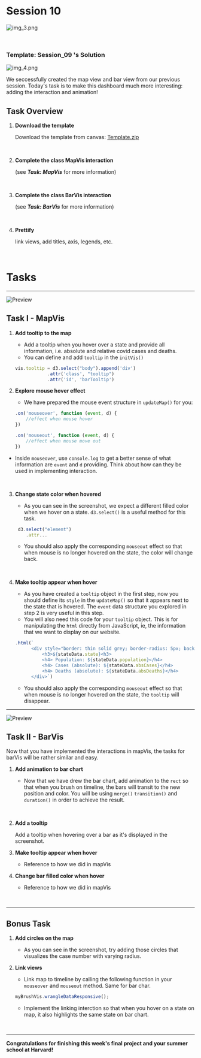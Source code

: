 
# Session 10

![img_3.png](img/img_3.png)

&nbsp;
### Template: Session_09 's Solution

![img_4.png](img/img_4.png)

We seccessfully created the map view and bar view from our previous session. Today's task is to make this dashboard much more interesting: adding the interaction and animation! 


## Task Overview

1. **Download the template**

	Download the template from canvas: [Template.zip](https://canvas.harvard.edu/courses/119923/files/17738087/download?download_frd=1)
	
	&nbsp;


2. **Complete the class MapVis interaction**

    (see ***Task: MapVis*** for more information)
    
    &nbsp;

3. **Complete the class BarVis interaction**

    (see ***Task: BarVis*** for more information)
    
    &nbsp;

5. **Prettify**

    link views, add titles, axis, legends, etc.
    
    &nbsp; 

# Tasks 

----

![Preview](md/cs171_w8_hw_map.png?raw=true "D3 Projections")	

## Task I -  MapVis

1. **Add tooltip to the map**
    * Add a tooltip when you hover over a state and provide all
      information, i.e. absolute and relative covid cases and deaths.
    * You can define and add `tooltip` in the `initVis()`

   ```javascript
   vis.tooltip = d3.select("body").append('div')
               .attr('class', "tooltip")
               .attr('id', 'barTooltip')
   ```
2. **Explore mouse hover effect**

   * We have prepared the mouse event structure in `updateMap()` for you:
   ```javascript
   .on('mouseover', function (event, d) {
       //effect when mouse hover
   })
   
   .on('mouseout', function (event, d) {
       //effect when mouse move out
   })
   ```
  * Inside `mouseover`, use `console.log` to get a better sense of what information are `event` and `d` providing. Think about how can they be used in implementing interaction.

&nbsp;

3. **Change state color when hovered**

   * As you can see in the screenshot, we expect a different filled color when we hover on a state. `d3.select()` is a useful method for this task. 

   ```javascript
    d3.select("element")
       .attr...
   ```
   * You should also apply the corresponding `mouseout` effect so that when mouse is no longer hovered on the state,
     the color will change back.

   &nbsp;
   
4. **Make tooltip appear when hover**

   * As you have created a `tooltip` object in the first step, now you should define its `style` in the `updateMap()` 
   so that it appears next to the state that is hovered. The `event` data structure you explored in step 2 is very useful in this step.
   * You will also need this code for your `tooltip` object. This is for manipulating the `html` directly from JavaScript, ie, the information that we want to display on our website.
   ```javascript
   .html(`
         <div style="border: thin solid grey; border-radius: 5px; background: lightgrey; padding: 20px">
             <h3>${stateData.state}<h3>
             <h4> Population: ${stateData.population}</h4>
             <h4> Cases (absolute): ${stateData.absCases}</h4>
             <h4> Deaths (absolute): ${stateData.absDeaths}</h4>
         </div>`)
   ```
   * You should also apply the corresponding `mouseout` effect so that when mouse is no longer hovered on the state,
   the `tooltip` will disappear.


----



![Preview](md/cs171_w8_hw_bars.png?raw=true "D3 Projections")

## Task II -  BarVis

Now that you have implemented the interactions in mapVis, the tasks for barVis will be rather similar and easy.

1. **Add animation to bar chart**

    * Now that we have drew the bar chart, add animation to the `rect` so that when you brush on timeline, the bars will transit to the new position and color.
      You will be using `merge()` `transition()` and `duration()` in order to achieve the result.

   &nbsp;

2. **Add a tooltip**

    Add a tooltip when hovering over a bar as it's displayed in the screenshot. 
3. **Make tooltip appear when hover**
   * Reference to how we did in mapVis
4. **Change bar filled color when hover**
   * Reference to how we did in mapVis

&nbsp;

---



## Bonus Task

1. **Add circles on the map**

   * As you can see in the screenshot, try adding those circles that visualizes the case number with varying radius.

2. **Link views**
   * Link map to timeline by calling the following function in your `mouseover` and `mouseout` method. Same for bar char.
   ```javascript
   myBrushVis.wrangleDataResponsive();
   ```
   * Implement the linking interction so that when you hover on a state on map, it also highlights the same state on bar chart.



&nbsp;

---

**Congratulations for finishing this week's final project and your summer school at Harvard!**
